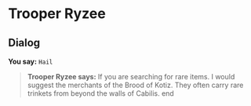 # Trooper Ryzee
## Dialog

**You say:** `Hail`



>**Trooper Ryzee says:** If you are searching for rare items. I would suggest the merchants of the Brood of Kotiz.  They often carry rare trinkets from beyond the walls of Cabilis.
end





